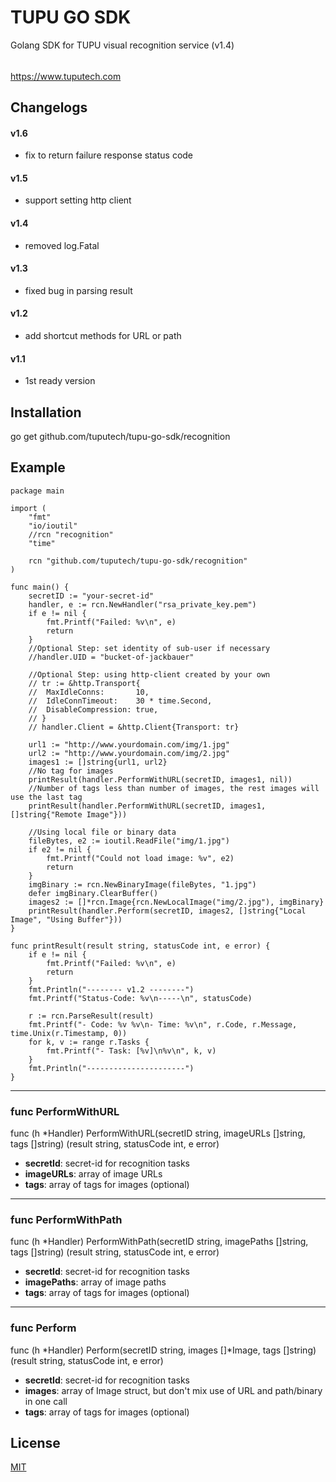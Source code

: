 # TUPU GO SDK

Golang SDK for TUPU visual recognition service (v1.4)
######  
<https://www.tuputech.com>

## Changelogs
#### v1.6
- fix to return failure response status code

#### v1.5
- support setting http client

#### v1.4
- removed log.Fatal

#### v1.3
- fixed bug in parsing result

#### v1.2
- add shortcut methods for URL or path

#### v1.1
- 1st ready version

## Installation
go get github.com/tuputech/tupu-go-sdk/recognition

## Example

```
package main

import (
	"fmt"
	"io/ioutil"
	//rcn "recognition"
	"time"

	rcn "github.com/tuputech/tupu-go-sdk/recognition"
)

func main() {
	secretID := "your-secret-id"
	handler, e := rcn.NewHandler("rsa_private_key.pem")
	if e != nil {
		fmt.Printf("Failed: %v\n", e)
		return
	}
	//Optional Step: set identity of sub-user if necessary
	//handler.UID = "bucket-of-jackbauer"

	//Optional Step: using http-client created by your own
	// tr := &http.Transport{
	// 	MaxIdleConns:       10,
	// 	IdleConnTimeout:    30 * time.Second,
	// 	DisableCompression: true,
	// }
	// handler.Client = &http.Client{Transport: tr}

	url1 := "http://www.yourdomain.com/img/1.jpg"
	url2 := "http://www.yourdomain.com/img/2.jpg"
	images1 := []string{url1, url2}
	//No tag for images
	printResult(handler.PerformWithURL(secretID, images1, nil))
	//Number of tags less than number of images, the rest images will use the last tag
	printResult(handler.PerformWithURL(secretID, images1, []string{"Remote Image"}))

	//Using local file or binary data
	fileBytes, e2 := ioutil.ReadFile("img/1.jpg")
	if e2 != nil {
		fmt.Printf("Could not load image: %v", e2)
		return
	}
	imgBinary := rcn.NewBinaryImage(fileBytes, "1.jpg")
	defer imgBinary.ClearBuffer()
	images2 := []*rcn.Image{rcn.NewLocalImage("img/2.jpg"), imgBinary}
	printResult(handler.Perform(secretID, images2, []string{"Local Image", "Using Buffer"}))
}

func printResult(result string, statusCode int, e error) {
	if e != nil {
		fmt.Printf("Failed: %v\n", e)
		return
	}
	fmt.Println("-------- v1.2 --------")
	fmt.Printf("Status-Code: %v\n-----\n", statusCode)

	r := rcn.ParseResult(result)
	fmt.Printf("- Code: %v %v\n- Time: %v\n", r.Code, r.Message, time.Unix(r.Timestamp, 0))
	for k, v := range r.Tasks {
		fmt.Printf("- Task: [%v]\n%v\n", k, v)
	}
	fmt.Println("----------------------")
}

```

----------------------

### func PerformWithURL
func (h *Handler) PerformWithURL(secretID string, imageURLs []string, tags []string) (result string, statusCode int, e error)

- **secretId**: secret-id for recognition tasks
- **imageURLs**: array of image URLs
- **tags**: array of tags for images (optional)

----------------------

### func PerformWithPath
func (h *Handler) PerformWithPath(secretID string, imagePaths []string, tags []string) (result string, statusCode int, e error)

- **secretId**: secret-id for recognition tasks
- **imagePaths**: array of image paths
- **tags**: array of tags for images (optional)

----------------------

### func Perform
func (h *Handler) Perform(secretID string, images []*Image, tags []string) (result string, statusCode int, e error)

- **secretId**: secret-id for recognition tasks
- **images**: array of Image struct, but don't mix use of URL and path/binary in one call
- **tags**: array of tags for images (optional)

## License

[MIT](http://www.opensource.org/licenses/mit-license.php)
